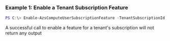 ### Example 1: Enable a Tenant Subscription Feature
```powershell
PS C:\> Enable-AzsComputeUserSubscriptionFeature -TenantSubscriptionId 4d105157-d6b2-42db-a3a3-56da6674183a -FeatureName Microsoft.Compute.EmergencyVMAccess -Location local
```

A successful call to enable a feature for a tenant's subscription will not return any output